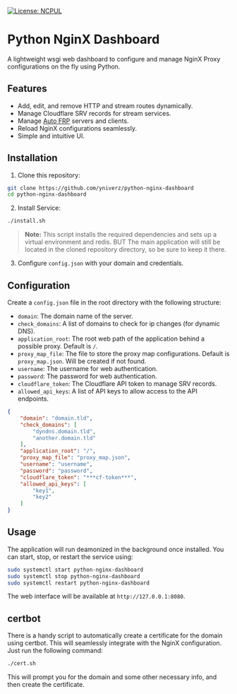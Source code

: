 [![License: NCPUL](https://img.shields.io/badge/license-NCPUL-blue.svg)](./LICENSE.md)

# Python NginX Dashboard

A lightweight wsgi web dashboard to configure and manage NginX Proxy configurations on the fly using Python.

## Features
- Add, edit, and remove HTTP and stream routes dynamically.
- Manage Cloudflare SRV records for stream services.
- Manage [Auto FRP](https://github.com/yniverz/auto-frp) servers and clients.
- Reload NginX configurations seamlessly.
- Simple and intuitive UI.

## Installation

1. Clone this repository:
```sh
git clone https://github.com/yniverz/python-nginx-dashboard
cd python-nginx-dashboard
```

2. Install Service:
```sh
./install.sh
```
>**Note:** This script installs the required dependencies and sets up a virtual environment and redis. BUT The main application will still be located in the cloned repository directory, so be sure to keep it there.

3. Configure `config.json` with your domain and credentials.

## Configuration

Create a `config.json` file in the root directory with the following structure:
- `domain`: The domain name of the server.
- `check_domains`: A list of domains to check for ip changes (for dynamic DNS).
- `application_root`: The root web path of the application behind a possible proxy. Default is `/`.
- `proxy_map_file`: The file to store the proxy map configurations. Default is `proxy_map.json`. Will be created if not found.
- `username`: The username for web authentication.
- `password`: The password for web authentication.
- `cloudflare_token`: The Cloudflare API token to manage SRV records.
- `allowed_api_keys`: A list of API keys to allow access to the API endpoints.

```json
{
    "domain": "domain.tld",
    "check_domains": [
        "dyndns.domain.tld",
        "another.domain.tld"
    ],
    "application_root": "/",
    "proxy_map_file": "proxy_map.json",
    "username": "username",
    "password": "password",
    "cloudflare_token": "***cf-token***",
    "allowed_api_keys": [
        "key1",
        "key2"
    ]
}
```

## Usage

The application will run deamonized in the background once installed. You can start, stop, or restart the service using:
```sh
sudo systemctl start python-nginx-dashboard
sudo systemctl stop python-nginx-dashboard
sudo systemctl restart python-nginx-dashboard
```

The web interface will be available at `http://127.0.0.1:8080`.


## certbot

There is a handy script to automatically create a certificate for the domain using certbot. This will seamlessly integrate with the NginX configuration. Just run the following command:
```sh
./cert.sh
```
This will prompt you for the domain and some other necessary info, and then create the certificate.